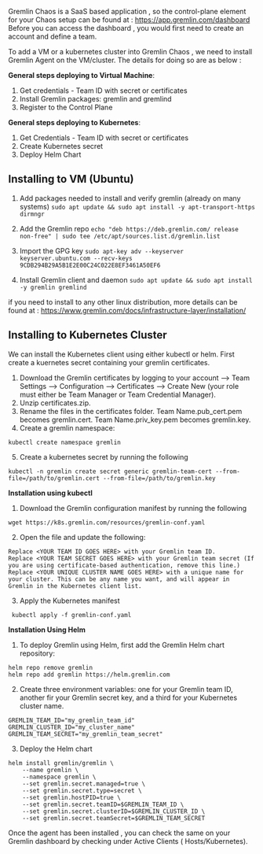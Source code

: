 Gremlin Chaos is a SaaS based application , so the control-plane element for your Chaos setup can be found at : https://app.gremlin.com/dashboard
Before you can access the dashboard , you would first need to create an account and define a team. 

To add a VM or a kubernetes cluster into Gremlin Chaos , we need to install Gremlin Agent on the VM/cluster. The details for doing so are as below :

**General steps deploying to Virtual Machine**:

 1. Get credentials - Team ID with secret or certificates
 2. Install Gremlin packages: gremlin and gremlind
 3. Register to the Control Plane

**General steps deploying to Kubernetes**:

1. Get Credentials - Team ID with secret or certificates
2. Create Kubernetes secret
3. Deploy Helm Chart

## Installing to VM (Ubuntu)

1. Add packages needed to install and verify gremlin (already on many systems)
```sudo apt update && sudo apt install -y apt-transport-https dirmngr```

2. Add the Gremlin repo
```echo "deb https://deb.gremlin.com/ release non-free" | sudo tee /etc/apt/sources.list.d/gremlin.list```

3. Import the GPG key
```sudo apt-key adv --keyserver keyserver.ubuntu.com --recv-keys 9CDB294B29A5B1E2E00C24C022E8EF3461A50EF6```

4. Install Gremlin client and daemon
```sudo apt update && sudo apt install -y gremlin gremlind```

if you need to install to any other linux distribution, more details can be found at : https://www.gremlin.com/docs/infrastructure-layer/installation/ 

## Installing to Kubernetes Cluster
We can install the Kubernetes client using either kubectl or helm. First create a kuernetes secret containing your gremlin certificates.  

1. Download the Gremlin certificates by logging to your account --> Team Settings --> Configuration --> Certificates --> Create New (your role must either be Team Manager or Team Credential Manager).
2. Unzip certificates.zip.
3. Rename the files in the certificates folder. Team Name.pub_cert.pem becomes gremlin.cert. Team Name.priv_key.pem becomes gremlin.key.
4. Create a gremlin namespace:
```
kubectl create namespace gremlin
```
5. Create a kubernetes secret by running the following
```
kubectl -n gremlin create secret generic gremlin-team-cert --from-file=/path/to/gremlin.cert --from-file=/path/to/gremlin.key
```
**Installation using kubectl**
1. Download the Gremlin configuration manifest by running the following
```
wget https://k8s.gremlin.com/resources/gremlin-conf.yaml
```
2. Open the file and update the following:
```
Replace <YOUR TEAM ID GOES HERE> with your Gremlin team ID.
Replace <YOUR TEAM SECRET GOES HERE> with your Gremlin team secret (If you are using certificate-based authentication, remove this line.)
Replace <YOUR UNIQUE CLUSTER NAME GOES HERE> with a unique name for your cluster. This can be any name you want, and will appear in Gremlin in the Kubernetes client list.
```
3. Apply the Kubernetes manifest 
 ```
  kubectl apply -f gremlin-conf.yaml
 ```
**Installation Using Helm**
1. To deploy Gremlin using Helm, first add the Gremlin Helm chart repository:
```
helm repo remove gremlin
helm repo add gremlin https://helm.gremlin.com
```
2. Create three environment variables: one for your Gremlin team ID, another fir your Gremlin secret key, and a third for your Kubernetes cluster name.
```
GREMLIN_TEAM_ID="my_gremlin_team_id"
GREMLIN_CLUSTER_ID="my_cluster_name"
GREMLIN_TEAM_SECRET="my_gremlin_team_secret"
```
3. Deploy the Helm chart
```
helm install gremlin/gremlin \
    --name gremlin \
    --namespace gremlin \
    --set gremlin.secret.managed=true \
    --set gremlin.secret.type=secret \
    --set gremlin.hostPID=true \
    --set gremlin.secret.teamID=$GREMLIN_TEAM_ID \
    --set gremlin.secret.clusterID=$GREMLIN_CLUSTER_ID \
    --set gremlin.secret.teamSecret=$GREMLIN_TEAM_SECRET
```
Once the agent has been installed , you can check the same on your Gremlin dashboard by checking under Active Clients ( Hosts/Kubernetes).
